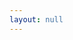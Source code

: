 ```yaml
---
layout: null
---
```

<script src="youtube-latest.js"></script>
<script>
    getLatestVideoID(function(id) {
        location.replace("https://youtube.com/watch?v=" + id);
    });
</script>
